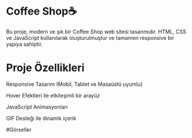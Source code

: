 #  Coffee Shop☕ 
Bu proje, modern ve şık bir Coffee Shop web sitesi tasarımıdır. HTML, CSS ve JavaScript kullanılarak oluşturulmuştur ve tamamen responsive bir yapıya sahiptir.
# Proje Özellikleri
 Responsive Tasarım (Mobil, Tablet ve Masaüstü uyumlu)

 Hover Efektleri ile etkileşimli bir arayüz

 JavaScript Animasyonları

 GIF Desteği ile dinamik içerik

#Görseller 


